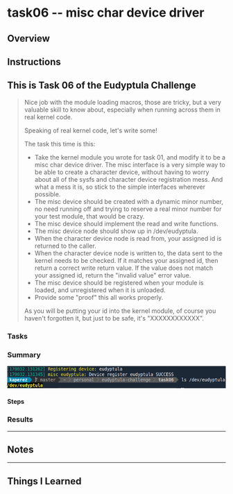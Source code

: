 # task06 -- misc char device driver 

## Overview

## Instructions

This is Task 06 of the Eudyptula Challenge
------------------------------------------

> Nice job with the module loading macros, those are tricky, but a very
> valuable skill to know about, especially when running across them in
> real kernel code.
> 
> Speaking of real kernel code, let's write some!
> 
> The task this time is this:
>   - Take the kernel module you wrote for task 01, and modify it to be a
>     misc char device driver.  The misc interface is a very simple way to
>     be able to create a character device, without having to worry about
>     all of the sysfs and character device registration mess.  And what a
>     mess it is, so stick to the simple interfaces wherever possible.
>   - The misc device should be created with a dynamic minor number, no
>     need running off and trying to reserve a real minor number for your
>     test module, that would be crazy.
>   - The misc device should implement the read and write functions.
>   - The misc device node should show up in /dev/eudyptula.
>   - When the character device node is read from, your assigned id is
>     returned to the caller.
>   - When the character device node is written to, the data sent to the
>     kernel needs to be checked.  If it matches your assigned id, then
>     return a correct write return value.  If the value does not match
>     your assigned id, return the "invalid value" error value.
>   - The misc device should be registered when your module is loaded, and
>     unregistered when it is unloaded.
>   - Provide some "proof" this all works properly.
> 
> As you will be putting your id into the kernel module, of course you
> haven't forgotten it, but just to be safe, it's "XXXXXXXXXXXX".

### Tasks

### Summary

![misc eudyptula device][misc_eudyptula]

#### Steps

### Results

___

## Notes

___

## Things I Learned

[misc_eudyptula]: /images/task06_dev-eudyptula.png
